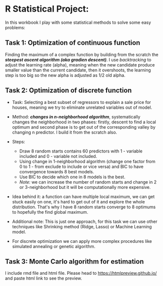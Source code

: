 # R Statistical Project: 

In this workbook I play with some statistical methods to solve some easy problems: 

## Task 1: Optimization of continuous function

Finding the maximum of a complex function by building from the scratch the ***steepest ascent algorithm (aka gradien descent)***. I use *backtracking* to adjust the learning rate (alpha), meaning when the new candidate produce smaller value than the current candidate, then it overshoots, the learning step is too big so the new alpha is adjusted as 1/2 old alpha.

## Task 2: Optimization of discrete function
- Task: Selecting a best subset of regressors to explain a sale price for houses, meaning we try to eliminate unrelated variables out of model.
- Method: ***changes in n-neighborhood algorithm***, systematically changes the neighborhood in two phases: firstly, descent to find a local optimum and second phase is to get out of the corresponding valley by changing n predictor. I build it from the scratch also. 
- Steps: 
  -  Draw 8 random starts contains 60 predictors with 1 - variable included and 0 - variable not included.
  - Using change in 1-neighborhood algorithm (change one factor from 0 to 1 - from exclude to include or vice versa) and BIC to have convergence towards 8 best models.
  - Use BIC to decide which one in 8 models is the best.
  - *Note:* we can increase the number of random starts and change in 2 or 3-neighborhood but it will be computationally more expensive.
- Idea behind it: a function can have multiple local maximum, we can get stuck easily on one, it's hard to get out of it and explore the whole distribution. That's why I have 8 random starts converge to 8 optimums to hopefully the find global maximum.

- Additional note: This is just one approach, for this task we can use other techniques like Shrinking method (Ridge, Lasso) or Machine Learning model.
- For discrete optimization we can apply more complex procedures like simulated annealing or genetic algorithm.

## Task 3: Monte Carlo algorithm for estimation

I include rmd file and html file. Please head to https://htmlpreview.github.io/ and paste html link to see the preview.
